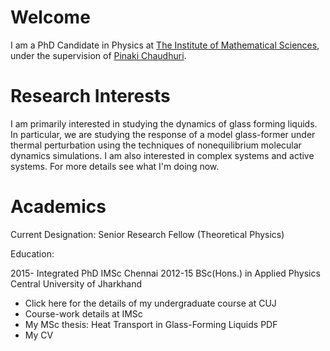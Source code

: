 <!---
<img src="photo_profile.jpg" width = "300">
-->

# Welcome

I am a PhD Candidate in Physics at <a href="https://www.imsc.res.in">The Institute of Mathematical Sciences</a>, under the supervision of <a href="https://www.imsc.res.in/pinaki_chaudhuri">Pinaki Chaudhuri</a>.

# Research Interests
I am primarily interested in studying the dynamics of glass forming liquids. In particular, we are studying the response of a model glass-former under thermal perturbation using the techniques of nonequilibrium molecular dynamics simulations. I am also interested in complex systems and active systems. For more details see what I'm doing now.


# Academics
Current Designation: Senior Research Fellow (Theoretical Physics)

Education:

2015-	Integrated PhD	IMSc Chennai
2012-15	BSc(Hons.) in Applied Physics	Central University of Jharkhand

* Click here for the details of my undergraduate course at CUJ
* Course-work details at IMSc
* My MSc thesis: Heat Transport in Glass-Forming Liquids PDF
* My CV
